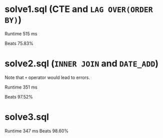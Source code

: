 # solve1.sql (CTE and `LAG OVER(ORDER BY)`)

Runtime 515 ms

Beats 75.83%

# solve2.sql (`INNER JOIN` and `DATE_ADD`)

Note that `+` operator would lead to errors.

Runtime 351 ms

Beats 97.52%

# solve3.sql

Runtime 347 ms Beats 98.60%


